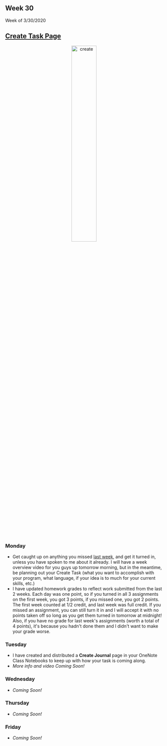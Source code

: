 <meta http-equiv="refresh" content="300"/>


## Week 30  
Week of 3/30/2020  

## [Create Task Page](/ap/units/pt/create)

<div style="text-align:center">
<img src="https://assets.justinmind.com/wp-content/uploads/2019/03/ux-workflow.png" alt="create" width="40%">
</div>

### Monday  
* Get caught up on anything you missed [last week](/ap/weeks/week29), and get it turned in, unless you have spoken to me about it already. I will have a week overview video for you guys up tomorrow morning, but in the meantime, be planning out your Create Task (what you want to accomplish with your program, what language, if your idea is to much for your current skills, etc.)
* I have updated homework grades to reflect work submitted from the last 2 weeks. Each day was one point, so if you turned in all 3 assignments on the first week, you got 3 points, if you missed one, you got 2 points. The first week counted at 1/2 credit, and last week was full credit. If you missed an assignment, you can still turn it in and I will accept it with no points taken off so long as you get them turned in tomorrow at midnight! Also, if you have no grade for last week's assignments (worth a total of 4 points), it's because you hadn't done them and I didn't want to make your grade worse.

### Tuesday  
* I have created and distributed a **Create Journal** page in your OneNote Class Notebooks to keep up with how your task is coming along.
* *More info and video Coming Soon!*

### Wednesday  
* *Coming Soon!*

### Thursday  
* *Coming Soon!*

### Friday  
* *Coming Soon!*